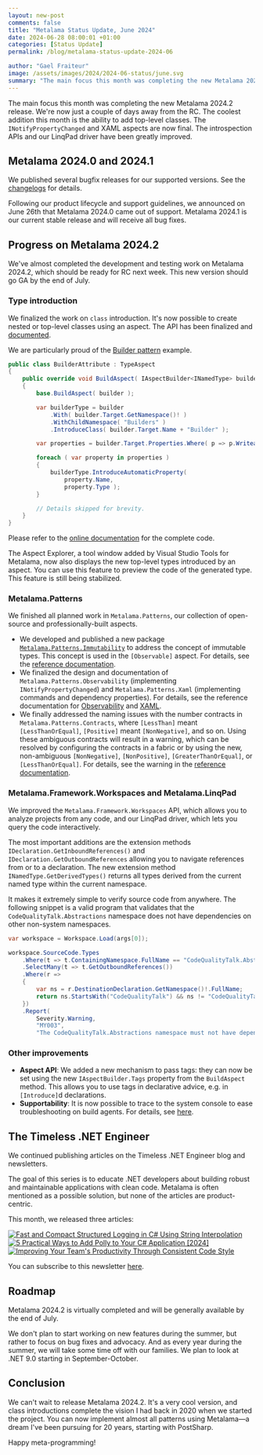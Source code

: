 ```yaml
---
layout: new-post
comments: false
title: "Metalama Status Update, June 2024"
date: 2024-06-28 08:00:01 +01:00
categories: [Status Update]
permalink: /blog/metalama-status-update-2024-06

author: "Gael Fraiteur"
image: /assets/images/2024/2024-06-status/june.svg
summary: "The main focus this month was completing the new Metalama 2024.2 release. We're now just a couple of days away from the RC. The coolest addition this month is the ability to add top-level classes. The `INotifyPropertyChanged` and XAML aspects are now final. The introspection APIs and our LinqPad driver have been greatly improved."
---
```


The main focus this month was completing the new Metalama 2024.2 release. We're now just a couple of days away from the RC. The coolest addition this month is the ability to add top-level classes. The `INotifyPropertyChanged` and XAML aspects are now final. The introspection APIs and our LinqPad driver have been greatly improved.

## Metalama 2024.0 and 2024.1

We published several bugfix releases for our supported versions. See the [changelogs](https://github.com/orgs/postsharp/discussions/categories/changelog) for details.

Following our product lifecycle and support guidelines, we announced on June 26th that Metalama 2024.0 came out of support. Metalama 2024.1 is our current stable release and will receive all bug fixes.

## Progress on Metalama 2024.2

We've almost completed the development and testing work on Metalama 2024.2, which should be ready for RC next week. This new version should go GA by the end of July.

### Type introduction

We finalized the work on `class` introduction. It's now possible to create nested or top-level classes using an aspect. The API has been finalized and [documented](https://doc.postsharp.net/metalama/conceptual/aspects/advising/introducing-types).

We are particularly proud of the [Builder pattern](https://doc.postsharp.net/metalama/conceptual/aspects/advising/introducing-types#final-example-the-builder-pattern) example.

```cs
public class BuilderAttribute : TypeAspect
{
    public override void BuildAspect( IAspectBuilder<INamedType> builder )
    {
        base.BuildAspect( builder );

        var builderType = builder
            .With( builder.Target.GetNamespace()! )
            .WithChildNamespace( "Builders" )
            .IntroduceClass( builder.Target.Name + "Builder" );

        var properties = builder.Target.Properties.Where( p => p.Writeability != Writeability.None && !p.IsStatic );

        foreach ( var property in properties )
        {
            builderType.IntroduceAutomaticProperty(
                property.Name,
                property.Type );
        }

        // Details skipped for brevity.
    }
}
```

Please refer to the [online documentation](https://doc.postsharp.net/metalama/conceptual/aspects/advising/introducing-types#final-example-the-builder-pattern) for the complete code.

The Aspect Explorer, a tool window added by Visual Studio Tools for Metalama, now also displays the new top-level types introduced by an aspect. You can use this feature to preview the code of the generated type. This feature is still being stabilized.

### Metalama.Patterns

We finished all planned work in `Metalama.Patterns`, our collection of open-source and professionally-built aspects.

* We developed and published a new package [`Metalama.Patterns.Immutability`](https://www.nuget.org/packages/Metalama.Patterns.Immutability) to address the concept of immutable types. This concept is used in the `[Observable]` aspect. For details, see the [reference documentation](https://doc.postsharp.net/metalama/patterns/immutability).
* We finalized the design and documentation of `Metalama.Patterns.Observability` (implementing `INotifyPropertyChanged`) and `Metalama.Patterns.Xaml` (implementing commands and dependency properties). For details, see the reference documentation for [Observability](https://doc.postsharp.net/metalama/patterns/observability/observabilty) and [XAML](https://doc.postsharp.net/metalama/patterns/xaml).
* We finally addressed the naming issues with the number contracts in `Metalama.Patterns.Contracts`, where `[LessThan]` meant `[LessThanOrEqual]`, `[Positive]` meant `[NonNegative]`, and so on. Using these ambiguous contracts will result in a warning, which can be resolved by configuring the contracts in a fabric or by using the new, non-ambiguous `[NonNegative]`, `[NonPositive]`, `[GreaterThanOrEqual]`, or `[LessThanOrEqual]`. For details, see the warning in the [reference documentation](https://doc.postsharp.net/metalama/patterns/contracts/contract-types#numeric-contracts).

### Metalama.Framework.Workspaces and Metalama.LinqPad

We improved the `Metalama.Framework.Workspaces` API, which allows you to analyze projects from any code, and our LinqPad driver, which lets you query the code interactively.

The most important additions are the extension methods `IDeclaration.GetInboundReferences()` and `IDeclaration.GetOutboundReferences` allowing you to navigate references from or to a declaration. The new extension method `INamedType.GetDerivedTypes()` returns all types derived from the current named type within the current namespace.

It makes it extremely simple to verify source code from anywhere. The following snippet is a valid program that validates that the `CodeQualityTalk.Abstractions` namespace does not have dependencies on other non-system namespaces.

```cs
var workspace = Workspace.Load(args[0]);

workspace.SourceCode.Types
    .Where(t => t.ContainingNamespace.FullName == "CodeQualityTalk.Abstractions")
    .SelectMany(t => t.GetOutboundReferences())
    .Where(r =>
    {
        var ns = r.DestinationDeclaration.GetNamespace()!.FullName;
        return ns.StartsWith("CodeQualityTalk") && ns != "CodeQualityTalk.Abstractions";
    })
    .Report(
        Severity.Warning,
        "MY003",
        "The CodeQualityTalk.Abstractions namespace must not have dependencies on other namespaces.");
```

### Other improvements

* **Aspect API**: We added a new mechanism to pass tags: they can now be set using the new `IAspectBuilder.Tags` property from the `BuildAspect` method. This allows you to use tags in declarative advice, e.g. in `[Introduce]`d declarations.
* **Supportability**: It is now possible to trace to the system console to ease troubleshooting on build agents. For details, see [here](https://doc.postsharp.net/metalama/conceptual/configuration/creating-logs#logging-to-the-console).

## The Timeless .NET Engineer

We continued publishing articles on the Timeless .NET Engineer blog and newsletters.

The goal of this series is to educate .NET developers about building robust and maintainable applications with clean code. Metalama is often mentioned as a possible solution, but none of the articles are product-centric.

This month, we released three articles:

<div class="article-thumbnails">

  <a href="/structured-logging-with-string-interpolation">
      <img src="/assets/images/2024/2024-06-logging/logging.svg" alt="Fast and Compact Structured Logging in C# Using String Interpolation"/>
  </a>

  <a href="/polly">
      <img src="/assets/images/2024/2024-05-polly/polly.svg" alt="5 Practical Ways to Add Polly to Your C# Application [2024]"/>
  </a>

  <a href="/code-style">
      <img src="/assets/images/2024/2024-06-code-style/code-formatting.svg" alt="Improving Your Team's Productivity Through Consistent Code Style"/>
  </a>

</div>

You can subscribe to this newsletter [here](https://newsletter.postsharp.net/).

## Roadmap

Metalama 2024.2 is virtually completed and will be generally available by the end of July.

We don't plan to start working on new features during the summer, but rather to focus on bug fixes and advocacy. And as every year during the summer, we will take some time off with our families. We plan to look at .NET 9.0 starting in September-October.

## Conclusion

We can't wait to release Metalama 2024.2. It's a very cool version, and class introductions complete the vision I had back in 2020 when we started the project. You can now implement almost all patterns using Metalama—a dream I've been pursuing for 20 years, starting with PostSharp.

Happy meta-programming!
